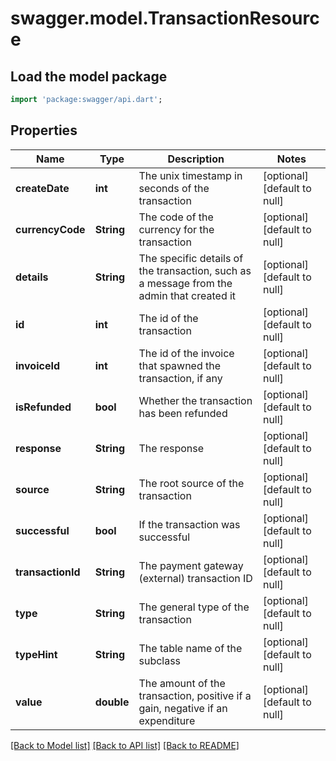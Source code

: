 # swagger.model.TransactionResource

## Load the model package
```dart
import 'package:swagger/api.dart';
```

## Properties
Name | Type | Description | Notes
------------ | ------------- | ------------- | -------------
**createDate** | **int** | The unix timestamp in seconds of the transaction | [optional] [default to null]
**currencyCode** | **String** | The code of the currency for the transaction | [optional] [default to null]
**details** | **String** | The specific details of the transaction, such as a message from the admin that created it | [optional] [default to null]
**id** | **int** | The id of the transaction | [optional] [default to null]
**invoiceId** | **int** | The id of the invoice that spawned the transaction, if any | [optional] [default to null]
**isRefunded** | **bool** | Whether the transaction has been refunded | [optional] [default to null]
**response** | **String** | The response | [optional] [default to null]
**source** | **String** | The root source of the transaction | [optional] [default to null]
**successful** | **bool** | If the transaction was successful | [optional] [default to null]
**transactionId** | **String** | The payment gateway (external) transaction ID | [optional] [default to null]
**type** | **String** | The general type of the transaction | [optional] [default to null]
**typeHint** | **String** | The table name of the subclass | [optional] [default to null]
**value** | **double** | The amount of the transaction, positive if a gain, negative if an expenditure | [optional] [default to null]

[[Back to Model list]](../README.md#documentation-for-models) [[Back to API list]](../README.md#documentation-for-api-endpoints) [[Back to README]](../README.md)


